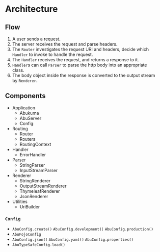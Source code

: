 # Architecture

## Flow

1. A user sends a request.
2. The server receives the request and parse headers.
3. The `Router` investigates the request URI and headers,
    decide which `Handler` to invoke to handle the request.
4. The `Handler` receives the request, and returns a response to it.
5. `Handler`s can call `Parser` to parse the http body into an appropriate class.
6. The body object inside the response is converted to the output stream by `Renderer`.


## Components

* Application
    * Abukuma
    * AbuServer
    * Config
* Routing
    * Router
    * Routers
    * RoutingContext
* Handler
    * ErrorHandler
* Parser
    * StringParser
    * InputStreamParser
* Renderer
    * StringRenderer
    * OutputStreamRenderer
    * ThymeleafRenderer
    * JsonRenderer
* Utilities
    * UriBuilder


### `Config`

* `AbuConfig.create()` `AbuConfig.development()` `AbuConfig.production()`
* `AbuPojoConfig`
* `AbuConfig.json()` `AbuConfig.yaml()` `AbuConfig.properties()`
* `AbuTypeSafeConfig.load()`
